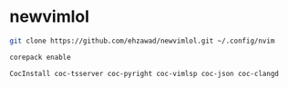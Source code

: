 # newvimlol

```sh
git clone https://github.com/ehzawad/newvimlol.git ~/.config/nvim

```
```sh
corepack enable
```

```vim
CocInstall coc-tsserver coc-pyright coc-vimlsp coc-json coc-clangd
```
